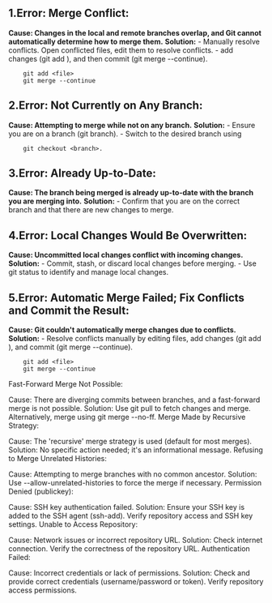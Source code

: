 ## 1.Error: Merge Conflict:
  **Cause: Changes in the local and remote branches overlap, and Git cannot automatically determine how to merge them.**
  **Solution:**
    - Manually resolve conflicts. Open conflicted files, edit them to resolve conflicts.
    - add changes (git add <file>), and then commit (git merge --continue).
    
        git add <file>
        git merge --continue

## 2.Error: Not Currently on Any Branch:
  **Cause: Attempting to merge while not on any branch.**
  **Solution:**
    - Ensure you are on a branch (git branch). 
    - Switch to the desired branch using
    
        git checkout <branch>.

## 3.Error: Already Up-to-Date:
  **Cause: The branch being merged is already up-to-date with the branch you are merging into.**
  **Solution:**
    - Confirm that you are on the correct branch and that there are new changes to merge.
    
## 4.Error: Local Changes Would Be Overwritten:
  **Cause: Uncommitted local changes conflict with incoming changes.**
  **Solution:**
    - Commit, stash, or discard local changes before merging.
    - Use git status to identify and manage local changes.
    
## 5.Error: Automatic Merge Failed; Fix Conflicts and Commit the Result:
  **Cause: Git couldn't automatically merge changes due to conflicts.**
  **Solution:**
    - Resolve conflicts manually by editing files, add changes (git add <file>), and commit (git merge --continue).

        git add <file>
        git merge --continue

Fast-Forward Merge Not Possible:

Cause: There are diverging commits between branches, and a fast-forward merge is not possible.
Solution: Use git pull to fetch changes and merge. Alternatively, merge using git merge --no-ff.
Merge Made by Recursive Strategy:

Cause: The 'recursive' merge strategy is used (default for most merges).
Solution: No specific action needed; it's an informational message.
Refusing to Merge Unrelated Histories:

Cause: Attempting to merge branches with no common ancestor.
Solution: Use --allow-unrelated-histories to force the merge if necessary.
Permission Denied (publickey):

Cause: SSH key authentication failed.
Solution: Ensure your SSH key is added to the SSH agent (ssh-add). Verify repository access and SSH key settings.
Unable to Access Repository:

Cause: Network issues or incorrect repository URL.
Solution: Check internet connection. Verify the correctness of the repository URL.
Authentication Failed:

Cause: Incorrect credentials or lack of permissions.
Solution: Check and provide correct credentials (username/password or token). Verify repository access permissions.
